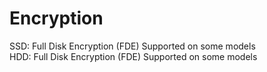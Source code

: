 # Encryption

SSD: Full Disk Encryption (FDE) Supported on some models	
HDD: Full Disk Encryption (FDE) Supported on some models